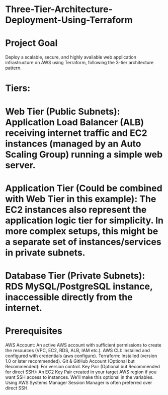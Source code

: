 # Three-Tier-Architecture-Deployment-Using-Terraform

# Project Goal
Deploy a scalable, secure, and highly available web application infrastructure on AWS using Terraform, following the 3-tier architecture pattern.
# Tiers:
# Web Tier (Public Subnets): Application Load Balancer (ALB) receiving internet traffic and EC2 instances (managed by an Auto Scaling Group) running a simple web server.
# Application Tier (Could be combined with Web Tier in this example): The EC2 instances also represent the application logic tier for simplicity. In more complex setups, this might be a separate set of instances/services in private subnets.
# Database Tier (Private Subnets): RDS MySQL/PostgreSQL instance, inaccessible directly from the internet.
# Prerequisites

 AWS Account: An active AWS account with sufficient permissions to create the resources (VPC, EC2, RDS, ALB, IAM etc.).
 AWS CLI: Installed and configured with credentials (aws configure).
 Terraform: Installed (version 1.0 or later recommended).
 Git & GitHub Account (Optional but Recommended): For version control.
 Key Pair (Optional but Recommended for direct SSH): An EC2 Key Pair created in your target AWS region if you want SSH access to instances. We'll make this optional in the variables. Using AWS Systems Manager 
 Session Manager is often preferred over direct SSH.
